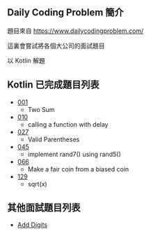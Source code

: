 ## Daily Coding Problem 簡介

題目來自 https://www.dailycodingproblem.com/

這裏會嘗試將各個大公司的面試題目

以 Kotlin 解題

## Kotlin 已完成題目列表

* [001](/daily-coding-problem/001.md) 
  * Two Sum
* [010](/daily-coding-problem/010.md) 
  * calling a function with delay
* [027](/daily-coding-problem/027.md) 
  * Valid Parentheses
* [045](/daily-coding-problem/045.md) 
  * implement rand7() using rand5()
* [066](/daily-coding-problem/066.md) 
  * Make a fair coin from a biased coin
* [129](/daily-coding-problem/129.md) 
  * sqrt(x)

##  其他面試題目列表

* [Add Digits](/daily-coding-problem/Add_Digits.md) 
